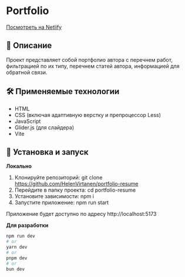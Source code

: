 # Portfolio
[Посмотреть на Netlify](https://virtanen-portfolio.netlify.app/)

## 📖 Описание
Проект представляет собой портфолио автора с перечнем работ, фильтрацией по их типу, перечнем статей автора, информацией для обратной связи.


## 🛠️ Применяемые технологии
* HTML
* CSS (включая адаптивную верстку и препроцессор Less)
* JavaScript
* Glider.js (для слайдера)
* Vite

## 🚀 Установка и запуск
**Локально**
1. Клонируйте репозиторий:
   git clone https://github.com/HelenVirtanen/portfolio-resume
2. Перейдите в папку проекта:
   cd portfolio-resume
3. Установите зависимости: 
   npm i
4. Запустите приложение:
   npm run start
   
Приложение будет доступно по адресу http://localhost:5173

**Для разработки**
```bash
npm run dev
# or
yarn dev
# or
pnpm dev
# or
bun dev
```

